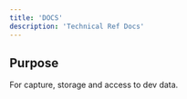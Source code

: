 ```yaml
---
title: 'DOCS'
description: 'Technical Ref Docs'
---
```


## Purpose

For capture, storage and access to dev data.
